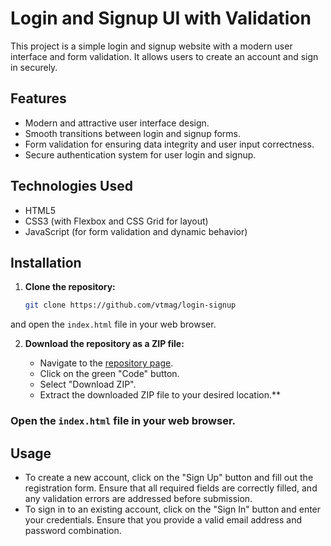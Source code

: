 # Login and Signup UI with Validation

This project is a simple login and signup website with a modern user interface and form validation. It allows users to create an account and sign in securely.

## Features

- Modern and attractive user interface design.
- Smooth transitions between login and signup forms.
- Form validation for ensuring data integrity and user input correctness.
- Secure authentication system for user login and signup.


## Technologies Used

- HTML5
- CSS3 (with Flexbox and CSS Grid for layout)
- JavaScript (for form validation and dynamic behavior)

## Installation

1. **Clone the repository:**

   ```bash
   git clone https://github.com/vtmag/login-signup
   
 and open the `index.html` file in your web browser.

2. **Download the repository as a ZIP file:**

   - Navigate to the [repository page](https://github.com/vtmag/login-signup).
   - Click on the green "Code" button.
   - Select "Download ZIP".
   - Extract the downloaded ZIP file to your desired location.**

### Open the `index.html` file in your web browser.

## Usage

- To create a new account, click on the "Sign Up" button and fill out the registration form. Ensure that all required fields are correctly filled, and any validation errors are addressed before submission.
- To sign in to an existing account, click on the "Sign In" button and enter your credentials. Ensure that you provide a valid email address and password combination.








